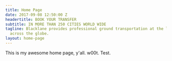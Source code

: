 ```yaml
---
title: Home Page
date: 2017-09-08 12:50:00 Z
headertitle: BOOK YOUR TRANSFER
subtitle: IN MORE THAN 250 CITIES WORLD WIDE
tagline: Blacklane provides professional ground transportation at the lowest rates
  across the globe.
layout: home-page
---
```


This is my awesome home page, y'all. w00t. Test.